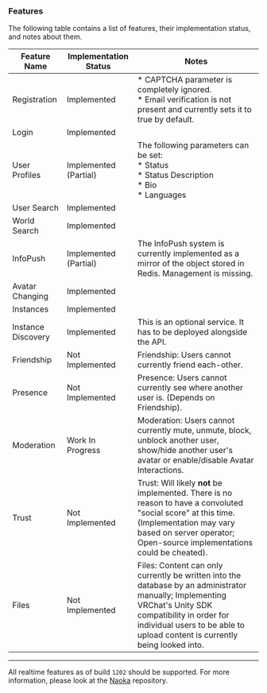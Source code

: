 ### Features
The following table contains a list of features, their implementation status, and notes about them.

| Feature Name       | Implementation Status | Notes                                                                                                                                                                                                                                 |
|--------------------|-----------------------|---------------------------------------------------------------------------------------------------------------------------------------------------------------------------------------------------------------------------------------|
| Registration       | Implemented           | * CAPTCHA parameter is completely ignored.<br/> * Email verification is not present and currently sets it to true by default.                                                                                                         |
| Login              | Implemented           |                                                                                                                                                                                                                                       |
| User Profiles      | Implemented (Partial) | The following parameters can be set:<br/>* Status<br/>* Status Description<br/>* Bio<br/>* Languages                                                                                                                                  |
| User Search        | Implemented           |                                                                                                                                                                                                                                       |
| World Search       | Implemented           |                                                                                                                                                                                                                                       |
| InfoPush           | Implemented (Partial) | The InfoPush system is currently implemented as a mirror of the object stored in Redis. Management is missing.                                                                                                                        |
| Avatar Changing    | Implemented           |                                                                                                                                                                                                                                       |
| Instances          | Implemented           |                                                                                                                                                                                                                                       |
| Instance Discovery | Implemented           | This is an optional service. It has to be deployed alongside the API.                                                                                                                                                                 |
| Friendship         | Not Implemented       | Friendship: Users cannot currently friend each-other.                                                                                                                                                                                 |
| Presence           | Not Implemented       | Presence: Users cannot currently see where another user is. (Depends on Friendship).                                                                                                                                                  |
| Moderation         | Work In Progress      | Moderation: Users cannot currently mute, unmute, block, unblock another user, show/hide another user's avatar or enable/disable Avatar Interactions.                                                                                  |
| Trust              | Not Implemented       | Trust: Will likely **not** be implemented. There is no reason to have a convoluted "social score" at this time. (Implementation may vary based on server operator; Open-source implementations could be cheated).                     |
| Files              | Not Implemented       | Files: Content can only currently be written into the database by an administrator manually; Implementing VRChat's Unity SDK compatibility in order for individual users to be able to upload content is currently being looked into. |

---

All realtime features as of build `1202` should be supported. For more information, please look at the [Naoka](https://gitlab.com/george/naoka-ng) repository.